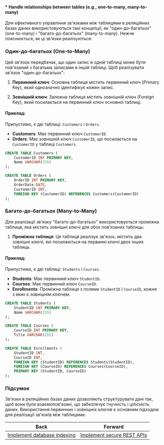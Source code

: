 #### * Handle relationships between tables (e.g., one-to-many, many-to-many)

Для ефективного управління зв'язками між таблицями в реляційних базах даних використовуються такі концепції, як "один-до-багатьох" (one-to-many) і "багато-до-багатьох" (many-to-many). Нижче пояснюється, як ці зв'язки реалізуються:

### Один-до-багатьох (One-to-Many)
Цей зв'язок передбачає, що один запис в одній таблиці може бути пов'язаний з багатьма записами в іншій таблиці. Щоб реалізувати зв'язок "один-до-багатьох":

1. **Первинний ключ**: Основна таблиця містить первинний ключ (Primary Key), який однозначно ідентифікує кожен запис.

2. **Зовнішній ключ**: Залежна таблиця містить зовнішній ключ (Foreign Key), який посилається на первинний ключ основної таблиці.

#### Приклад:
Припустимо, є дві таблиці: `Customers` і `Orders`.

- **Customers**: Має первинний ключ `CustomerID`.
- **Orders**: Має зовнішній ключ `CustomerID`, що посилається на `CustomerID` у таблиці `Customers`.

```sql
CREATE TABLE Customers (
    CustomerID INT PRIMARY KEY,
    Name VARCHAR(255)
);

CREATE TABLE Orders (
    OrderID INT PRIMARY KEY,
    OrderDate DATE,
    CustomerID INT,
    FOREIGN KEY (CustomerID) REFERENCES Customers(CustomerID)
);
```

### Багато-до-багатьох (Many-to-Many)
Для реалізації зв'язку "багато-до-багатьох" використовується проміжна таблиця, яка містить зовнішні ключі для обох пов'язаних таблиць:

1. **Проміжна таблиця**: Ця таблиця реалізує зв'язок, містить два зовнішні ключі, які посилаються на первинні ключі двох інших таблиць.

#### Приклад:
Припустимо, є дві таблиці: `Students` і `Courses`.

- **Students**: Має первинний ключ `StudentID`.
- **Courses**: Має первинний ключ `CourseID`.
- **Enrollments**: Проміжна таблиця з полями `StudentID` і `CourseID`, кожне з яких є зовнішнім ключем.

```sql
CREATE TABLE Students (
    StudentID INT PRIMARY KEY,
    Name VARCHAR(255)
);

CREATE TABLE Courses (
    CourseID INT PRIMARY KEY,
    Title VARCHAR(255)
);

CREATE TABLE Enrollments (
    StudentID INT,
    CourseID INT,
    FOREIGN KEY (StudentID) REFERENCES Students(StudentID),
    FOREIGN KEY (CourseID) REFERENCES Courses(CourseID),
    PRIMARY KEY (StudentID, CourseID)
);
```

### Підсумок
Зв'язки в реляційних базах даних дозволяють структурувати дані так, щоб вони були взаємопов'язані, що забезпечує гнучкість і цілісність даних. Використання первинних і зовнішніх ключів є основним підходом для реалізації зв'язків між таблицями.

| Back | Forward |
|---|---|
| [Implement database indexing](/ua/middle/database/create-database-indexes.md)  | [Implement secure REST APIs](/ua/middle/database/implement-secure-rest-apis.md) |